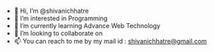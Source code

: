 - 👋 Hi, I’m @shivanichhatre
- 👀 I’m interested in Programming
- 🌱 I’m currently learning Advance Web Technology
- 💞️ I’m looking to collaborate on 
- 📫 You can reach to me by my mail id :  shivanichhatre@gmail.com

<!---
shivanichhatre/shivanichhatre is a ✨ special ✨ repository because its `README.md` (this file) appears on your GitHub profile.
You can click the Preview link to take a look at your changes.
--->
